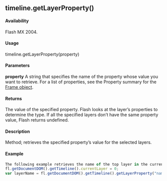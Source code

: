 ## timeline.getLayerProperty()

#### Availability

Flash MX 2004.

#### Usage

timeline.getLayerProperty(property)

#### Parameters

**property** A string that specifies the name of the property whose value you want to retrieve. For a list of properties, see the Property summary for the [Frame object](#!AdobeDocs/developers-animatesdk-docs/master/Frame_object/frame_summary.md).

#### Returns

The value of the specified property. Flash looks at the layer’s properties to determine the type. If all the specified layers don’t have the same property value, Flash returns undefined.

#### Description

Method; retrieves the specified property’s value for the selected layers.

#### Example

```javascript
The following example retrieves the name of the top layer in the current document and displays it in the Output panel:
fl.getDocumentDOM().getTimeline().currentLayer = 0;
var layerName = fl.getDocumentDOM().getTimeline().getLayerProperty("name"); fl.trace(layerName);

```
